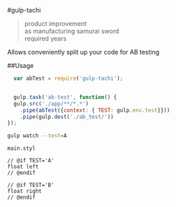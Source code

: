 #gulp-tachi
> product improvement  
> as manufacturing samurai sword  
> required years

Allows conveniently split up your code for AB testing

##Usage

````js
  var abTest = require('gulp-tachi');


  gulp.task('ab-test', function() {
  gulp.src('./app/**/*.*')
    .pipe(abTest({context: { TEST: gulp.env.test}}))
    .pipe(gulp.dest('./ab_test/'))
});
````
````bash
gulp watch --test=A
````
`main.styl`
````stylus
// @if TEST='A'
float left
// @endif

// @if TEST='B'
float right
// @endif
````
